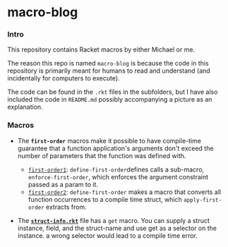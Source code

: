 # macro-blog

### Intro

This repository contains Racket macros by either Michael or me. 

The reason this repo is named `macro-blog` is because the code in this repository is primarily meant for humans to read and understand (and incidentally for computers to execute).

The code can be found in the `.rkt` files in the subfolders, but I have also included the code in `README.md`  possibly accompanying a picture as an explanation. 

### Macros

- The **`first-order`** macros make it possible to have compile-time guarantee that a function application's arguments don't exceed the number of parameters that the function was defined with. 

  - [`first-order1`](https://github.com/atharvashukla/macro-blog/tree/master/first-order1): `define-first-order`defines calls a sub-macro, `enforce-first-order`, which enforces the argument constraint passed as a param to it.
  - [`first-order2`](https://github.com/atharvashukla/macro-blog/tree/master/first-order2): `define-first-order` makes a macro that converts all function occurrences to a compile time struct, which `apply-first-order` extracts from.

- The **[`struct-info.rkt`](https://github.com/atharvashukla/macro-blog/tree/master/struct-info)** file has a `get` macro. You can supply a struct instance, field, and the struct-name and use get as a selector on the instance. a wrong selector would lead to a compile time error.  
